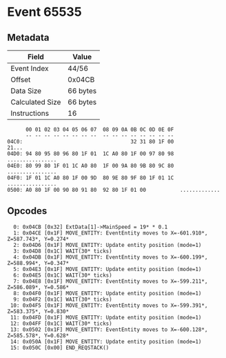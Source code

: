# Event 65535

## Metadata

| Field           | Value    |
|-----------------|----------|
| Event Index     | 44/56    |
| Offset          | 0x04CB   |
| Data Size       | 66 bytes |
| Calculated Size | 66 bytes |
| Instructions    | 16       |

```
      00 01 02 03 04 05 06 07  08 09 0A 0B 0C 0D 0E 0F
      -- -- -- -- -- -- -- --  -- -- -- -- -- -- -- --
04C0:                                   32 31 80 1F 00             21...
04D0: 94 80 95 80 96 80 1F 01  1C A0 80 1F 00 97 80 98  ................
04E0: 80 99 80 1F 01 1C A0 80  1F 00 9A 80 9B 80 9C 80  ................
04F0: 1F 01 1C A0 80 1F 00 9D  80 9E 80 9F 80 1F 01 1C  ................
0500: A0 80 1F 00 90 80 91 80  92 80 1F 01 00           .............   
```

## Opcodes

```
  0: 0x04CB [0x32] ExtData[1]->MainSpeed = 19* * 0.1
  1: 0x04CE [0x1F] MOVE_ENTITY: EventEntity moves to X=-601.910*, Z=587.743*, Y=0.274*
  2: 0x04D6 [0x1F] MOVE_ENTITY: Update entity position (mode=1)
  3: 0x04D8 [0x1C] WAIT(30* ticks)
  4: 0x04DB [0x1F] MOVE_ENTITY: EventEntity moves to X=-600.199*, Z=588.994*, Y=0.347*
  5: 0x04E3 [0x1F] MOVE_ENTITY: Update entity position (mode=1)
  6: 0x04E5 [0x1C] WAIT(30* ticks)
  7: 0x04E8 [0x1F] MOVE_ENTITY: EventEntity moves to X=-599.211*, Z=586.089*, Y=0.586*
  8: 0x04F0 [0x1F] MOVE_ENTITY: Update entity position (mode=1)
  9: 0x04F2 [0x1C] WAIT(30* ticks)
 10: 0x04F5 [0x1F] MOVE_ENTITY: EventEntity moves to X=-599.391*, Z=583.375*, Y=0.830*
 11: 0x04FD [0x1F] MOVE_ENTITY: Update entity position (mode=1)
 12: 0x04FF [0x1C] WAIT(30* ticks)
 13: 0x0502 [0x1F] MOVE_ENTITY: EventEntity moves to X=-600.128*, Z=585.578*, Y=0.628*
 14: 0x050A [0x1F] MOVE_ENTITY: Update entity position (mode=1)
 15: 0x050C [0x00] END_REQSTACK()
```
